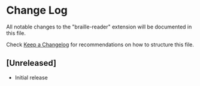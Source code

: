 # Change Log

All notable changes to the "braille-reader" extension will be documented in this file.

Check [Keep a Changelog](http://keepachangelog.com/) for recommendations on how to structure this file.

## [Unreleased]

- Initial release